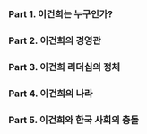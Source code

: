 ### Part 1. 이건희는 누구인가?
### Part 2. 이건희의 경영관
### Part 3. 이건희 리더십의 정체
### Part 4. 이건희의 나라
### Part 5. 이건희와 한국 사회의 충돌
